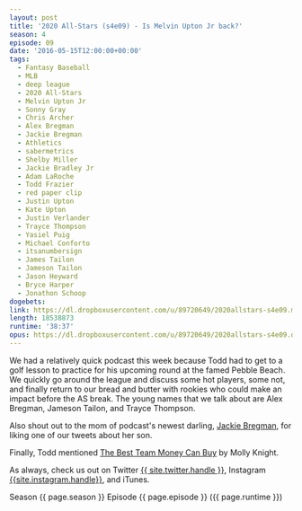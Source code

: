 ```yaml
---
layout: post
title: '2020 All-Stars (s4e09) - Is Melvin Upton Jr back?'
season: 4
episode: 09
date: '2016-05-15T12:00:00+00:00'
tags:
  - Fantasy Baseball
  - MLB
  - deep league
  - 2020 All-Stars
  - Melvin Upton Jr
  - Sonny Gray
  - Chris Archer
  - Alex Bregman
  - Jackie Bregman
  - Athletics
  - sabermetrics
  - Shelby Miller
  - Jackie Bradley Jr
  - Adam LaRoche
  - Todd Frazier
  - red paper clip
  - Justin Upton
  - Kate Upton
  - Justin Verlander
  - Trayce Thompson
  - Yasiel Puig
  - Michael Conforto
  - itsanumbersign
  - James Tailon
  - Jameson Tailon
  - Jason Heyward
  - Bryce Harper
  - Jonathon Schoop
dogebets:
link: https://dl.dropboxusercontent.com/u/89720649/2020allstars-s4e09.mp3
length: 18538873
runtime: '38:37'
opus: https://dl.dropboxusercontent.com/u/89720649/2020allstars-s4e09.opus
---
```

We had a relatively quick podcast this week because Todd had to get to a golf lesson to practice for his upcoming round at the famed Pebble Beach.  We quickly go around the league and discuss some hot players, some not, and finally return to our bread and butter with rookies who could make an impact before the AS break.  The young names that we talk about are Alex Bregman, Jameson Tailon, and Trayce Thompson.

Also shout out to the mom of podcast's newest darling, [Jackie Bregman](https://twitter.com/jackiebregman), for liking one of our tweets about her son.  

Finally, Todd mentioned [The Best Team Money Can Buy](http://amzn.to/25aWgMB) by Molly Knight.  

As always, check us out on Twitter [{{ site.twitter.handle }}]({{site.twitter.url}}), Instagram [{{site.instagram.handle}}]({{site.instagram.url}}), and iTunes.  

Season {{ page.season }} Episode {{ page.episode }} ({{ page.runtime }})  
